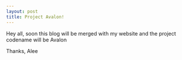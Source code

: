 ```yaml
---
layout: post
title: Project Avalon!
---
```


Hey all, soon this blog will be merged with my website and the project codename will be Avalon

Thanks,
Alee

